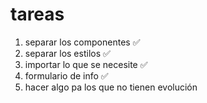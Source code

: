 # tareas

1. separar los componentes ✅
2. separar los estilos ✅
3. importar lo que se necesite ✅
4. formulario de info ✅
5. hacer algo pa los que no tienen evolución 


